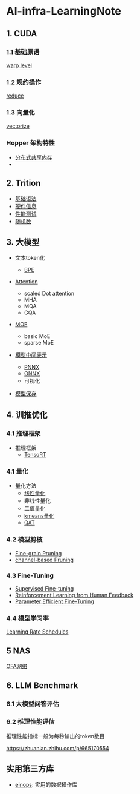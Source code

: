 # AI-infra-LearningNote
## 1. CUDA

### 1.1 基础原语

[warp level](./cuda/primitives/warp/README.md)


### 1.2 规约操作

[reduce](./cuda/reduce/README.md)


### 1.3 向量化

[vectorize](./cuda/vectorize/)

### Hopper 架构特性

- [分布式共享内存](./cuda/hopper/DistributedSM/README.md)
- 

## 2. Trition

- [基础语法](./Triton/basic/README.md)
- [硬件信息](./Triton/hardware/README.md)
- [性能测试]()
- [随机数](./Triton/random/README.md)

## 3. 大模型
- 文本token化
    - [BPE](./tokenizer/BPE/README.md)

- [Attention](./LLMArch/Attention/README.md)
    - scaled Dot attention
    - MHA
    - MQA
    - GQA
- [MOE](./LLMArch/MoE/README.md)
    - basic MoE
    - sparse MoE

- [模型中间表示](./IR/README.md)
    - [PNNX](./IR/PNNX/README.md)
    - [ONNX](./IR/ONNX/README.md)
    - 可视化

- [模型保存](./model/save_load/README.md)

## 4. 训推优化

### 4.1 推理框架

- 推理框架
    - [TensoRT](./interferce/TensorRT/README.md)
    
### 4.1 量化

- 量化方法
    - [线性量化](./quant/linearQuant/README.md)
    - 非线性量化
    - 二值量化
    - [kmeans量化](./quant/kmeans/README.md)
    - [QAT](./quant/QAT/README.md)

### 4.2 模型剪枝

- [Fine-grain Pruning](./inference/prune/fine-grain/README.md)
- [channel-based Pruning](./inference/prune/channel-based/README.md)


### 4.3 Fine-Tuning

- [Supervised Fine-tuning](./train/Fine-tuning/SFT/README.md)
- [Reinforcement Learning from Human Feedback](./train/Fine-tuning/RLHF/README.md)
- [Parameter Efficient Fine-Tuning](./train/Fine-tuning/DPO/README.md)

### 4.4 模型学习率

[Learning Rate Schedules](./model/learningRT/README.md)
## 5 NAS

[OFA网络](./NAS/README.md)

## 6. LLM Benchmark

### 6.1 大模型问答评估

### 6.2 推理性能评估

推理性能指标一般为每秒输出的token数目

https://zhuanlan.zhihu.com/p/665170554


## 实用第三方库

- [einops](./third_party/einops/README.md): 实用的数据操作库